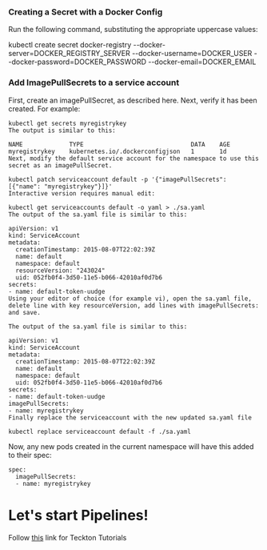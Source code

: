 ### Creating a Secret with a Docker Config
Run the following command, substituting the appropriate uppercase values:

kubectl create secret docker-registry <name> --docker-server=DOCKER_REGISTRY_SERVER --docker-username=DOCKER_USER --docker-password=DOCKER_PASSWORD --docker-email=DOCKER_EMAIL


### Add ImagePullSecrets to a service account
First, create an imagePullSecret, as described here. Next, verify it has been created. For example:
~~~
kubectl get secrets myregistrykey
The output is similar to this:

NAME             TYPE                              DATA    AGE
myregistrykey    kubernetes.io/.dockerconfigjson   1       1d
Next, modify the default service account for the namespace to use this secret as an imagePullSecret.
~~~
~~~
kubectl patch serviceaccount default -p '{"imagePullSecrets": [{"name": "myregistrykey"}]}'
Interactive version requires manual edit:

kubectl get serviceaccounts default -o yaml > ./sa.yaml
The output of the sa.yaml file is similar to this:

apiVersion: v1
kind: ServiceAccount
metadata:
  creationTimestamp: 2015-08-07T22:02:39Z
  name: default
  namespace: default
  resourceVersion: "243024"
  uid: 052fb0f4-3d50-11e5-b066-42010af0d7b6
secrets:
- name: default-token-uudge
Using your editor of choice (for example vi), open the sa.yaml file, delete line with key resourceVersion, add lines with imagePullSecrets: and save.
~~~
~~~
The output of the sa.yaml file is similar to this:

apiVersion: v1
kind: ServiceAccount
metadata:
  creationTimestamp: 2015-08-07T22:02:39Z
  name: default
  namespace: default
  uid: 052fb0f4-3d50-11e5-b066-42010af0d7b6
secrets:
- name: default-token-uudge
imagePullSecrets:
- name: myregistrykey
Finally replace the serviceaccount with the new updated sa.yaml file
~~~
~~~
kubectl replace serviceaccount default -f ./sa.yaml
~~~
Now, any new pods created in the current namespace will have this added to their spec:
~~~
spec:
  imagePullSecrets:
  - name: myregistrykey
~~~


# Let's start Pipelines!

Follow [this](https://github.com/yanivomc/cicd-tutorials-k8s/tree/master/Teckton) link for Teckton Tutorials

